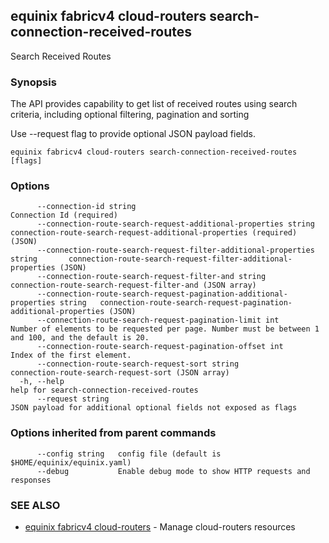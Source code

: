 ## equinix fabricv4 cloud-routers search-connection-received-routes

Search Received Routes

### Synopsis

The API provides capability to get list of received routes using search criteria, including optional filtering, pagination and sorting

Use --request flag to provide optional JSON payload fields.

```
equinix fabricv4 cloud-routers search-connection-received-routes [flags]
```

### Options

```
      --connection-id string                                                      Connection Id (required)
      --connection-route-search-request-additional-properties string              connection-route-search-request-additional-properties (required) (JSON)
      --connection-route-search-request-filter-additional-properties string       connection-route-search-request-filter-additional-properties (JSON)
      --connection-route-search-request-filter-and string                         connection-route-search-request-filter-and (JSON array)
      --connection-route-search-request-pagination-additional-properties string   connection-route-search-request-pagination-additional-properties (JSON)
      --connection-route-search-request-pagination-limit int                      Number of elements to be requested per page. Number must be between 1 and 100, and the default is 20.
      --connection-route-search-request-pagination-offset int                     Index of the first element.
      --connection-route-search-request-sort string                               connection-route-search-request-sort (JSON array)
  -h, --help                                                                      help for search-connection-received-routes
      --request string                                                            JSON payload for additional optional fields not exposed as flags
```

### Options inherited from parent commands

```
      --config string   config file (default is $HOME/equinix/equinix.yaml)
      --debug           Enable debug mode to show HTTP requests and responses
```

### SEE ALSO

* [equinix fabricv4 cloud-routers](equinix_fabricv4_cloud-routers.md)	 - Manage cloud-routers resources

